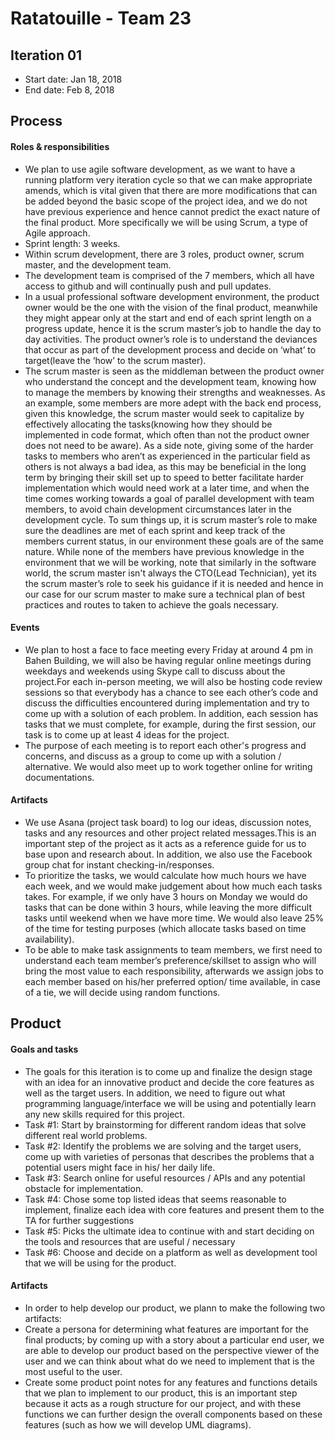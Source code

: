 # Ratatouille - Team 23

## Iteration 01

 * Start date: Jan 18, 2018
 * End date: Feb 8, 2018

## Process

#### Roles & responsibilities

* We plan to use agile software development, as we want to have a running platform very iteration cycle so that we can make appropriate amends, which is vital given that there are more modifications that can be added beyond the basic scope of the project idea, and we do not have previous experience and hence cannot predict the exact nature of the final product. More specifically we will be using Scrum, a type of Agile approach. 
* Sprint length: 3 weeks.
* Within scrum development, there are 3 roles, product owner, scrum master, and the development team.
* The development team is comprised of the 7 members, which all have access to github and will continually push and pull updates.
* In a usual professional software development environment, the product owner would be the one with the vision of the final product, meanwhile they might appear only at the start and end of each sprint length on a progress update, hence it is the scrum master’s job to handle the day to day activities. The product owner’s role is to understand the deviances that occur as part of the development process and decide on ‘what’ to target(leave the ‘how’ to the scrum master). 
* The scrum master is seen as the middleman between the product owner who understand the concept and the development team, knowing how to manage the members by knowing their strengths and weaknesses. As an example, some members are more adept with the back end process, given this knowledge, the scrum master would seek to capitalize by effectively allocating the tasks(knowing how they should be implemented in code format, which often than not the product owner does not need to be aware). As a side note, giving some of the harder tasks to members who aren’t as experienced in the particular field as others is not always a bad idea, as this may be beneficial in the long term by bringing their skill set up to speed to better facilitate harder implementation which would need work at a later time, and when the time comes working towards a goal of parallel development with team members, to avoid chain development circumstances later in the development cycle. To sum things up, it is scrum master’s role to make sure the deadlines are met of each sprint and keep track of the members current status, in our environment these goals are of the same nature. While none of the members have previous knowledge in the environment that we will be working, note that similarly in the software world, the scrum master isn't always the CTO(Lead Technician), yet its the scrum master’s role to seek his guidance if it is needed and hence in our case for our scrum master to make sure a technical plan of best practices and routes to taken to achieve the goals necessary.


#### Events

* We plan to host a face to face meeting every Friday at around 4 pm in Bahen Building, we will also be having regular online meetings during weekdays and weekends using Skype call to discuss about the project.For each in-person meeting, we will also be hosting code review sessions so that everybody has a chance to see each other’s code and discuss the difficulties encountered during implementation and try to come up with a solution of each problem. In addition, each session has tasks that we must complete, for example, during the first session, our task is to come up at least 4 ideas for the project.
* The purpose of each meeting is to report each other's progress and concerns, and discuss as a group to come up with a solution / alternative. We would also meet up to work together online for writing documentations.


#### Artifacts

* We use Asana (project task board) to log our ideas, discussion notes, tasks and any resources and other project related messages.This is an important step of the project as it acts as a reference guide for us to base upon and research about. In addition, we also use the Facebook group chat for instant checking-in/responses.
* To prioritize the tasks, we would calculate how much hours we have each week, and we would make judgement about how much each tasks takes. For example, if we only have 3 hours on Monday we would do tasks that can be done within 3 hours, while leaving the more difficult tasks until weekend when we have more time. We would also leave 25% of the time for testing purposes (which allocate tasks based on time availability). 
* To be able to make task assignments to team members, we first need to understand each team member’s preference/skillset to assign who will bring the most value to each responsibility, afterwards we assign jobs to each member based on his/her preferred option/ time available, in case of a tie, we will decide using random functions.


## Product

#### Goals and tasks
* The goals for this iteration is to come up and finalize the design stage with an idea for an innovative product and decide the core features as well as the target users. In addition, we need to figure out what programming language/interface we will be using and potentially learn any new skills required for this project.
* Task #1: Start by brainstorming for different random ideas that solve different real world problems. 
* Task #2: Identify the problems we are solving and the target users, come up with varieties of personas that describes the problems that a potential users might face in his/ her daily life. 
* Task #3: Search online for useful resources / APIs and any potential obstacle for implementation.
* Task #4: Chose some top listed ideas that seems reasonable to implement, finalize each idea with core features and present them to the TA for further suggestions
* Task #5: Picks the ultimate idea to continue with and start deciding on the tools and resources that are useful / necessary
* Task #6: Choose and decide on a platform as well as development tool that we will be using for the product.

#### Artifacts
* In order to help develop our product, we plann to make the following two artifacts:
* Create a persona for determining what features are important for the final products; by coming up with a story about a particular end user, we are able to develop our product based on the perspective viewer of the user and we can think about what do we need to implement that is the most useful to the user. 
* Create some product point notes for any features and functions details that we plan to implement to our product, this is an important step because it acts as a rough structure for our project, and with these functions we can further design the overall components based on these features (such as how we will develop UML diagrams).


